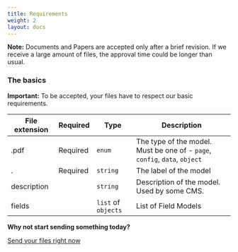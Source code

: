 ```yaml
---
title: Requirements
weight: 2
layout: docs
---
```


<div class="note">
  <strong>Note:</strong> 
  Documents and Papers are accepted only after a brief revision. If we receive a large amount of files, the approval time could be longer than usual.
</div>

### The basics

<div class="important">
  <strong>Important:</strong> 
  To be accepted, your files have to respect our basic requirements. 
</div>

| File extension | Required | Type | Description |
| ---- | --- | --- | --- |
| .pdf | Required | `enum` | The type of the model. Must be one of - `page`, `config`, `data`, `object` |
| . | Required | `string` | The label of the model |
| description | | `string` | Description of the model. Used by some CMS. |
| fields | | `list` of `objects` | List of Field Models |

**Why not start sending something today?**

<a href="mailto:send@financeek.com" class="button">Send your files right now</a>
